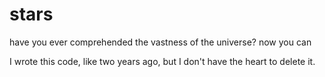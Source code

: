 # stars
have you ever comprehended the vastness of the universe? now you can

I wrote this code, like two years ago, but I don't have the heart to delete it.
